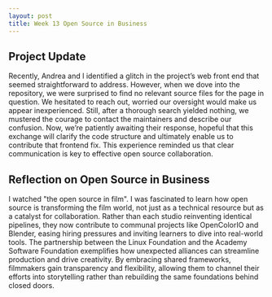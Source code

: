 ```yaml
---
layout: post
title: Week 13 Open Source in Business
---
```


## Project Update

Recently, Andrea and I identified a glitch in the project’s web front end that seemed straightforward to address. However, when we dove into the repository, we were surprised to find no relevant source files for the page in question. We hesitated to reach out, worried our oversight would make us appear inexperienced. Still, after a thorough search yielded nothing, we mustered the courage to contact the maintainers and describe our confusion. Now, we’re patiently awaiting their response, hopeful that this exchange will clarify the code structure and ultimately enable us to contribute that frontend fix. This experience reminded us that clear communication is key to effective open source collaboration.

## Reflection on Open Source in Business

I watched "the open source in film". I was fascinated to learn how open source is transforming the film world, not just as a technical resource but as a catalyst for collaboration. Rather than each studio reinventing identical pipelines, they now contribute to communal projects like OpenColorIO and Blender, easing hiring pressures and inviting learners to dive into real-world tools. The partnership between the Linux Foundation and the Academy Software Foundation exemplifies how unexpected alliances can streamline production and drive creativity. By embracing shared frameworks, filmmakers gain transparency and flexibility, allowing them to channel their efforts into storytelling rather than rebuilding the same foundations behind closed doors.











